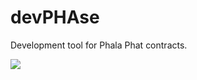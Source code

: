 # devPHAse
Development tool for Phala Phat contracts.

![](https://img.shields.io/badge/Coverage-97%25-83A603.svg?prefix=$coverage$)

